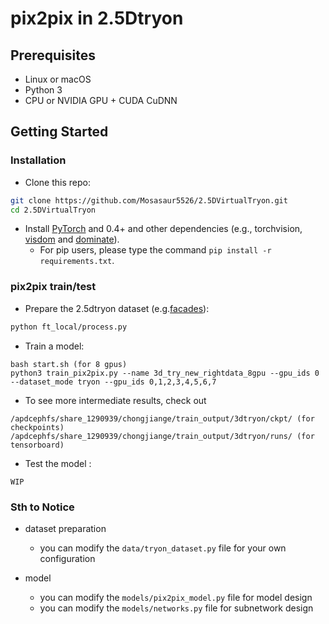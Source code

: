 
# pix2pix in 2.5Dtryon


## Prerequisites
- Linux or macOS
- Python 3
- CPU or NVIDIA GPU + CUDA CuDNN

## Getting Started
### Installation

- Clone this repo:
```bash
git clone https://github.com/Mosasaur5526/2.5DVirtualTryon.git
cd 2.5DVirtualTryon
```

- Install [PyTorch](http://pytorch.org) and 0.4+ and other dependencies (e.g., torchvision, [visdom](https://github.com/facebookresearch/visdom) and [dominate](https://github.com/Knio/dominate)).
  - For pip users, please type the command `pip install -r requirements.txt`.



### pix2pix train/test
- Prepare the 2.5dtryon dataset (e.g.[facades](http://cmp.felk.cvut.cz/~tylecr1/facade/)):
```bash
python ft_local/process.py
```

- Train a model:
```
bash start.sh (for 8 gpus)
python3 train_pix2pix.py --name 3d_try_new_rightdata_8gpu --gpu_ids 0 --dataset_mode tryon --gpu_ids 0,1,2,3,4,5,6,7
```
- To see more intermediate results, check out  
```
/apdcephfs/share_1290939/chongjiange/train_output/3dtryon/ckpt/ (for checkpoints)
/apdcephfs/share_1290939/chongjiange/train_output/3dtryon/runs/ (for tensorboard)
```

- Test the model :
```
WIP
```

### Sth to Notice

- dataset preparation
    - you can modify the `data/tryon_dataset.py` file for your own configuration

- model
    - you can modify the `models/pix2pix_model.py` file for model design
    - you can modify the `models/networks.py` file for subnetwork design

